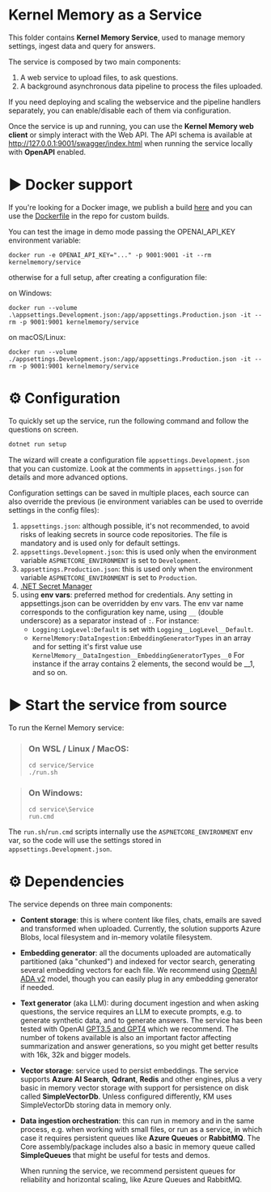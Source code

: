 # Kernel Memory as a Service

This folder contains **Kernel Memory Service**, used to manage memory
settings, ingest data and query for answers.

The service is composed by two main components:

1. A web service to upload files, to ask questions.
2. A background asynchronous data pipeline to process the files uploaded.

If you need deploying and scaling the webservice and the pipeline handlers
separately, you can enable/disable each of them via configuration.

Once the service is up and running, you can use the **Kernel Memory web
client** or simply interact with the Web API. The API schema is available
at http://127.0.0.1:9001/swagger/index.html when running the service locally
with **OpenAPI** enabled.

# ▶️ Docker support

If you're looking for a Docker image, we publish a build [here](https://hub.docker.com/r/kernelmemory/service) and
you can use the [Dockerfile](https://github.com/microsoft/kernel-memory/blob/main/Dockerfile) in the repo for custom builds.

You can test the image in demo mode passing the OPENAI_API_KEY environment variable:

```
docker run -e OPENAI_API_KEY="..." -p 9001:9001 -it --rm kernelmemory/service
```

otherwise for a full setup, after creating a configuration file:

on Windows:

    docker run --volume .\appsettings.Development.json:/app/appsettings.Production.json -it --rm -p 9001:9001 kernelmemory/service

on macOS/Linux:

    docker run --volume ./appsettings.Development.json:/app/appsettings.Production.json -it --rm -p 9001:9001 kernelmemory/service

# ⚙️ Configuration

To quickly set up the service, run the following command and follow the
questions on screen.

```bash
dotnet run setup
```

The wizard will create a configuration file `appsettings.Development.json`
that you can customize. Look at the comments in `appsettings.json` for
details and more advanced options.

Configuration settings can be saved in multiple places, each source can also override the previous
(ie environment variables can be used to override settings in the config files):

1. `appsettings.json`: although possible, it's not recommended, to avoid risks of leaking secrets
   in source code repositories. The file is mandatory and is used only for default settings.
2. `appsettings.Development.json`: this is used only when the environment variable `ASPNETCORE_ENVIRONMENT` is set to `Development`.
3. `appsettings.Production.json`: this is used only when the environment variable `ASPNETCORE_ENVIRONMENT` is set to `Production`.
4. [.NET Secret Manager](https://learn.microsoft.com/aspnet/core/security/app-secrets#secret-manager)
5. using **env vars**: preferred method for credentials. Any setting in appsettings.json can be overridden by env vars.
   The env var name corresponds to the configuration key name, using `__` (double underscore) as a separator instead of `:`. For instance:
   - `Logging:LogLevel:Default` is set with `Logging__LogLevel__Default`.
   - `KernelMemory:DataIngestion:EmbeddingGeneratorTypes` in an array and for setting it's first value use `KernelMemory__DataIngestion__EmbeddingGeneratorTypes__0` For instance if the array contains 2 elements, the second would be \_\_1, and so on.

# ▶️ Start the service from source

To run the Kernel Memory service:

> ### On WSL / Linux / MacOS:
>
> ```shell
> cd service/Service
> ./run.sh
> ```

> ### On Windows:
>
> ```shell
> cd service\Service
> run.cmd
> ```

The `run.sh`/`run.cmd` scripts internally use the `ASPNETCORE_ENVIRONMENT`
env var, so the code will use the settings stored in `appsettings.Development.json`.

# ⚙️ Dependencies

The service depends on three main components:

- **Content storage**: this is where content like files, chats, emails are
  saved and transformed when uploaded. Currently, the solution supports Azure Blobs,
  local filesystem and in-memory volatile filesystem.

- **Embedding generator**: all the documents uploaded are automatically
  partitioned (aka "chunked") and indexed for vector search, generating
  several embedding vectors for each file. We recommend using
  [OpenAI ADA v2](https://platform.openai.com/docs/guides/embeddings/what-are-embeddings)
  model, though you can easily plug in any embedding generator if needed.

- **Text generator** (aka LLM): during document ingestion and when asking
  questions, the service requires an LLM to execute prompts, e.g. to
  generate synthetic data, and to generate answers. The service has
  been tested with OpenAI
  [GPT3.5 and GPT4](https://platform.openai.com/docs/models/overview)
  which we recommend. The number of tokens available is also an important
  factor affecting summarization and answer generations, so you might
  get better results with 16k, 32k and bigger models.

- **Vector storage**: service used to persist embeddings. The
  service supports **Azure AI Search**, **Qdrant**, **Redis** and other engines,
  plus a very basic in memory vector storage with support for persistence on disk
  called **SimpleVectorDb**. Unless configured differently, KM uses SimpleVectorDb
  storing data in memory only.

- **Data ingestion orchestration**: this can run in memory and in the same
  process, e.g. when working with small files, or run as a service, in which
  case it requires persistent queues like **Azure Queues** or **RabbitMQ**.
  The Core assembly/package includes also a basic in memory queue called
  **SimpleQueues** that might be useful for tests and demos.

  When running the service, we recommend persistent queues for reliability and
  horizontal scaling, like Azure Queues and RabbitMQ.
